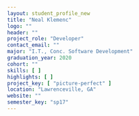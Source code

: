 ```yaml
---
layout: student_profile_new
title: "Neal Klemenc"
logo: ""
header: ""
project_role: "Developer"
contact_email: ""
major: "I.T., Conc. Software Development"
graduation_year: 2020
cohort: ""
skills: [ ]
highlights: [ ]
project_key: [ "picture-perfect" ]
location: "Lawrenceville, GA"
website: ""
semester_key: "sp17"
---
```


